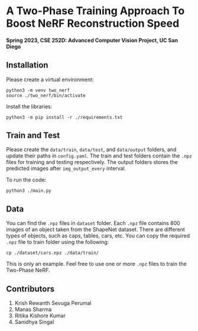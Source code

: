 # A Two-Phase Training Approach To Boost NeRF Reconstruction Speed
#### Spring 2023, CSE 252D: Advanced Computer Vision Project, UC San Diego

## Installation
Please create a virtual environment:
```commandline
python3 -m venv two_nerf
source ./two_nerf/bin/activate
```

Install the libraries:
```commandline
python3 -m pip install -r ./requirements.txt
```

## Train and Test
Please create the `data/train`, `data/test`, and `data/output` folders, and update their paths in `config.yaml`.
The train and test folders contain the `.npz` files for training and testing respectively. The output folders stores 
the predicted images after `img_output_every` interval. 

To run the code:
```commandline
python3 ./main.py
```

## Data
You can find the `.npz` files in `dataset` folder. Each `.npz` file contains 800 images of an object taken from the ShapeNet
dataset. There are different types of objects, such as caps, tables, cars, etc. You can copy the 
required `.npz` file to train folder using the following:
```commandline
cp ./dataset/cars.npz ./data/train/
```
This is only an example. Feel free to use one or more `.npz` files to train the Two-Phase NeRF. 

## Contributors
1. Krish Rewanth Sevuga Perumal
2. Manas Sharma
3. Ritika Kishore Kumar
4. Sanidhya Singal
